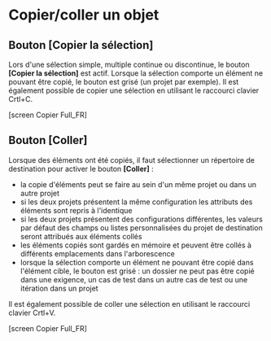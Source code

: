 
# Copier/coller un objet

## Bouton [Copier la sélection] 

Lors d'une sélection simple, multiple continue ou discontinue, le bouton **[Copier la sélection]** est actif. Lorsque la sélection comporte un élément ne pouvant être copié, le bouton est grisé (un projet par exemple).
Il est également possible de copier une sélection en utilisant le raccourci  clavier Crtl+C.

[screen Copier Full_FR]

## Bouton [Coller]

Lorsque des éléments ont été copiés, il faut sélectionner un répertoire de destination pour activer le bouton **[Coller]** :

- la copie d'éléments peut se faire au sein d'un même projet ou dans un autre projet
- si les deux projets présentent la même configuration les attributs des éléments sont repris à l'identique
- si les deux projets présentent des configurations différentes, les valeurs par défaut des champs ou listes personnalisées du projet de destination seront attribués aux éléments collés
- les éléments copiés sont gardés en mémoire et peuvent être collés à différents emplacements dans l'arborescence
- lorsque la sélection comporte un élément ne pouvant être copié dans l'élément cible, le bouton est grisé : un dossier ne peut pas être copié dans une exigence, un cas de test dans un autre cas de test ou une itération dans un projet

Il est également possible de coller une sélection en utilisant le raccourci  clavier Crtl+V.

[screen Copier Full_FR]

<!--stackedit_data:
eyJoaXN0b3J5IjpbLTE4NDkzODc5NTIsMjIzODk3MjM4XX0=
-->